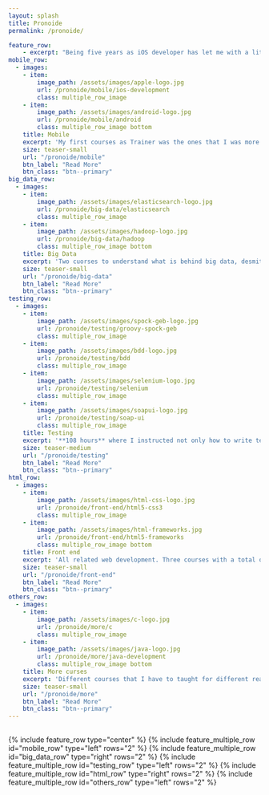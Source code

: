 ```yaml
---
layout: splash
title: Pronoide
permalink: /pronoide/

feature_row:
    - excerpt: "Being five years as iOS developer has let me with a little bit of knowledge about what I didn't know. Becoming a Trainer I want to learn all about what I didn't know. I was Trainer around two years and I can say that is one of the most gratefull jobs I ever had."
mobile_row:
  - images:
    - item:
        image_path: /assets/images/apple-logo.jpg
        url: /pronoide/mobile/ios-development
        class: multiple_row_image
    - item:
        image_path: /assets/images/android-logo.jpg
        url: /pronoide/mobile/android
        class: multiple_row_image bottom
    title: Mobile
    excerpt: 'My first courses as Trainer was the ones that I was more knowledge about. I taught **359 hours** of iOS and Android courses of a lot of different levels from the most basic to the most advanced.'
    size: teaser-small
    url: "/pronoide/mobile"
    btn_label: "Read More"
    btn_class: "btn--primary"
big_data_row:
  - images:
    - item:
        image_path: /assets/images/elasticsearch-logo.jpg
        url: /pronoide/big-data/elasticsearch
        class: multiple_row_image
    - item:
        image_path: /assets/images/hadoop-logo.jpg
        url: /pronoide/big-data/hadoop
        class: multiple_row_image bottom
    title: Big Data
    excerpt: 'Two cuorses to understand what is behind big data, desmitify and master it. On both of them we try to implement a real enviroment to learn through the development who it works. I gave **56 hours** of this kind of courses.'
    size: teaser-small
    url: "/pronoide/big-data"
    btn_label: "Read More"
    btn_class: "btn--primary"
testing_row:
  - images:
    - item:
        image_path: /assets/images/spock-geb-logo.jpg
        url: /pronoide/testing/groovy-spock-geb
        class: multiple_row_image
    - item:
        image_path: /assets/images/bdd-logo.jpg
        url: /pronoide/testing/bdd
        class: multiple_row_image
    - item:
        image_path: /assets/images/selenium-logo.jpg
        url: /pronoide/testing/selenium
        class: multiple_row_image
    - item:
        image_path: /assets/images/soapui-logo.jpg
        url: /pronoide/testing/soap-ui
        class: multiple_row_image
    title: Testing
    excerpt: '**108 hours** where I instructed not only how to write tests. From a BDD course to a more specific topics like Selenium or SoapUI. As all the courses I tried to build a real world enviroment and then test it. On the BDD course we follow the methodology since the conception of the idea to the test implementation.'
    size: teaser-medium
    url: "/pronoide/testing"
    btn_label: "Read More"
    btn_class: "btn--primary"
html_row:
  - images:
    - item:
        image_path: /assets/images/html-css-logo.jpg
        url: /pronoide/front-end/html5-css3
        class: multiple_row_image
    - item:
        image_path: /assets/images/html-frameworks.jpg
        url: /pronoide/front-end/html5-frameworks
        class: multiple_row_image bottom
    title: Front end
    excerpt: 'All related web development. Three courses with a total of **146 hours**. Basic HTML and CSS, new frameworks on HTML5, Angular, NodeJS.'
    size: teaser-small
    url: "/pronoide/front-end"
    btn_label: "Read More"
    btn_class: "btn--primary"
others_row:
  - images:
    - item:
        image_path: /assets/images/c-logo.jpg
        url: /pronoide/more/c 
        class: multiple_row_image
    - item:
        image_path: /assets/images/java-logo.jpg
        url: /pronoide/more/java-development
        class: multiple_row_image bottom
    title: More curses
    excerpt: 'Different courses that I have to taught for different reasons. C++, Java and Matlab with a total of **86 hours**'
    size: teaser-small
    url: "/pronoide/more"
    btn_label: "Read More"
    btn_class: "btn--primary"
---
```


<div style="margin-top:30px;">
  {% include feature_row type="center" %}
  {% include feature_multiple_row id="mobile_row" type="left" rows="2" %}
  {% include feature_multiple_row id="big_data_row" type="right" rows="2" %}
  {% include feature_multiple_row id="testing_row" type="left" rows="2" %}
  {% include feature_multiple_row id="html_row" type="right" rows="2" %}
  {% include feature_multiple_row id="others_row" type="left" rows="2" %}
</div>